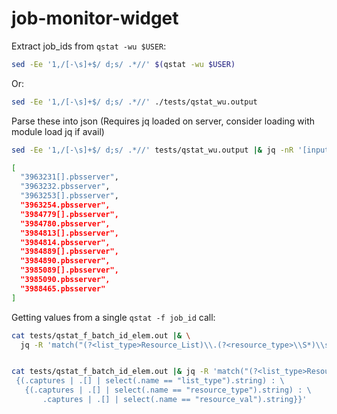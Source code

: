 # job-monitor-widget


Extract job_ids from `qstat -wu $USER`:


```bash
sed -Ee '1,/[-\s]+$/ d;s/ .*//' $(qstat -wu $USER)
```

Or:

```bash
sed -Ee '1,/[-\s]+$/ d;s/ .*//' ./tests/qstat_wu.output
```


Parse these into json (Requires jq loaded on server, consider loading with module load jq if avail)

```bash
sed -Ee '1,/[-\s]+$/ d;s/ .*//' tests/qstat_wu.output |& jq -nR '[inputs | select(length>0)]' 

```

```bash
[
  "3963231[].pbsserver",
  "3963232.pbsserver",
  "3963253[].pbsserver",
  "3963254.pbsserver",
  "3984779[].pbsserver",
  "3984780.pbsserver",
  "3984813[].pbsserver",
  "3984814.pbsserver",
  "3984889[].pbsserver",
  "3984890.pbsserver",
  "3985089[].pbsserver",
  "3985090.pbsserver",
  "3988465.pbsserver"
]

```


Getting values from a single `qstat -f job_id` call:

```bash
cat tests/qstat_f_batch_id_elem.out |& \
  jq -R 'match("(?<list_type>Resource_List)\\.(?<resource_type>\\S*)\\s*=\\s*(?<resource_val>.*)", "ig")'

```



```bash

cat tests/qstat_f_batch_id_elem.out |& jq -R 'match("(?<list_type>Resource_List|resources_used)\\.(?<resource_type>\\S*)\\s*=\\s*(?<resource_val>.*)", "ig") |\
 {(.captures | .[] | select(.name == "list_type").string) : \
   {(.captures | .[] | select(.name == "resource_type").string) : \
       .captures | .[] | select(.name == "resource_val").string}}' 

```
